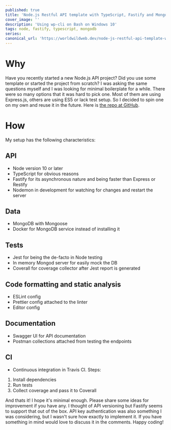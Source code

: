 ```yaml
---
published: true
title: 'Node.js Restful API template with TypeScript, Fastify and MongoDB'
cover_image: ''
description: 'Using wp-cli on Bash on Windows 10'
tags: node, fastify, typescript, mongodb
series:
canonical_url: 'https://worldwildweb.dev/node-js-restful-api-template-with-typescript-fastify-and-mongodb'
---
```


# Why

Have you recently started a new Node.js API project? Did you use some template or started the project from scratch?
I was asking the same questions myself and I was looking for minimal boilerplate for a while. There were so many options that it was hard to pick one.
Most of them are using Express.js, others are using ES5 or lack test setup.
So I decided to spin one on my own and reuse it in the future. Here is [the repo at GitHub](https://github.com/gmarokov/node-fastify-mongo-api).

# How

My setup has the following characteristics:

## API

- Node version 10 or later
- TypeScript for obvious reasons
- Fastify for its asynchronous nature and being faster than Express or Restify
- Nodemon in development for watching for changes and restart the server

## Data

- MongoDB with Mongoose
- Docker for MongoDB service instead of installing it

## Tests

- Jest for being the de-facto in Node testing
- In memory Mongod server for easily mock the DB
- Coverall for coverage collector after Jest report is generated

## Code formatting and static analysis

- ESLint config
- Prettier config attached to the linter
- Editor config

## Documentation

- Swagger UI for API documentation
- Postman collections attached from testing the endpoints

## CI

- Continuous integration in Travis CI.
  Steps:

1. Install dependencies
2. Run tests
3. Collect coverage and pass it to Coverall

And thats it! I hope it's minimal enough.
Please share some ideas for improvement if you have any. I thought of API versioning but Fastify seems to support that out of the box.
API key authentication was also something I was considering, but I wasn't sure how exactly to implement it. If you have something in mind would love to discuss it in the comments.
Happy coding!

